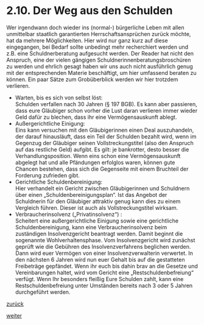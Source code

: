 # 2.10. Der Weg aus den Schulden

<!-- 2.10.-Der-Weg-aus-den-Schulden.png -->
  
Wer irgendwann doch wieder ins (normal-) bürgerliche Leben mit allen unmittelbar staatlich garantierten Herrschaftsansprüchen zurück möchte, hat da mehrere Möglichkeiten. Hier wird nur ganz kurz auf diese eingegangen, bei Bedarf sollte unbedingt mehr recherchiert werden und z.B. eine Schuldnerberatung aufgesucht werden. Der Reader hat nicht den Anspruch, eine der vielen gängigen Schuldnerinnenberatungsbroschüren zu werden und ehrlich gesagt haben wir uns auch nicht ausführlich genug mit der entsprechenden Materie beschäftigt, um hier umfassend beraten zu können. Ein paar Sätze zum Grobüberblick werden wir hier trotzdem verlieren.

*   Warten, bis es sich von selbst löst:  
    Schulden verfallen nach 30 Jahren (§ 197 BGB). Es kann aber passieren, dass eure Gläubiger schon vorher die Lust daran verlieren immer wieder Geld dafür zu blechen, dass ihr eine Vermögensauskunft ablegt.
*   Außergerichtliche Einigung:  
    Eins kann versuchen mit den Gläubigerinnen einen Deal auszuhandeln, der darauf hinausläuft, dass ein Teil der Schulden bezahlt wird, wenn im Gegenzug der Gläubiger seinen Vollstreckungstitel (also den Anspruch auf das restliche Geld) aufgibt. Es gilt: je bankrotter, desto besser die Verhandlungsposition. Wenn eins schon eine Vermögensauskunft abgelegt hat und alle Pfändungen erfolglos waren, können gute Chancen bestehen, dass sich die Gegenseite mit einem Bruchteil der Forderung zufrieden gibt.
*   Gerichtliche Schuldenbereinigung:  
    Hier verhandelt ein Gericht zwischen Gläubigerinnen und Schuldnern über einen „Schuldenbereinigungsplan“. Ist das Angebot der Schuldnerin für den Gläubiger attraktiv genug kann dies zu einem Vergleich führen. Dieser ist auch als Vollstreckungstitel wirksam.
*   Verbraucherinsolvenz („Privatinsolvenz“) :  
    Scheitert eine außergerichtliche Einigung sowie eine gerichtliche Schuldenbereinigung, kann eine Verbraucherinsolvenz beim zuständigen Insolvenzgericht beantragt werden. Damit beginnt die sogenannte Wohlverhaltensphase. Vom Insolvenzgericht wird zunächst geprüft wie die Gebühren des Insolvenzverfahrens beglichen werden. Dann wird euer Vermögen von einer Insolvenzverwalterin verwertet. In den nächsten 6 Jahren wird nun euer Gehalt bis auf die gestatteten Freibeträge gepfändet. Wenn ihr euch bis dahin brav an die Gesetze und Vereinbarungen haltet, wird vom Gericht eine „Restschuldenbefreiung“ verfügt. Wenn Ihr besonders fleißig Eure Schulden zahlt, kann eine Restschuldenbefreiung unter Umständen bereits nach 3 oder 5 Jahren durchgeführt werden.

[zurück](2-9-gesamtschuldnerschaft-2.md)

[weiter](2-11-detailrumgekacke-2.md)
